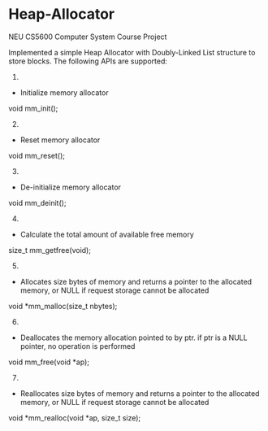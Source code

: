 # Heap-Allocator

NEU CS5600 Computer System Course Project

Implemented a simple Heap Allocator with Doubly-Linked List structure to store blocks.
The following APIs are supported:

1.
 * Initialize memory allocator
 
void mm_init();

2.
 * Reset memory allocator
 
void mm_reset();

3.
 * De-initialize memory allocator
 
void mm_deinit();

4.
 * Calculate the total amount of available free memory
 
size_t mm_getfree(void);

5.
 * Allocates size bytes of memory and returns a pointer to the
   allocated memory, or NULL if request storage cannot be allocated
   
void *mm_malloc(size_t nbytes);

6.
 * Deallocates the memory allocation pointed to by ptr.
   if ptr is a NULL pointer, no operation is performed
   
void mm_free(void *ap);

7.
 * Reallocates size bytes of memory and returns a pointer to the
   allocated memory, or NULL if request storage cannot be allocated
   
void *mm_realloc(void *ap, size_t size);
